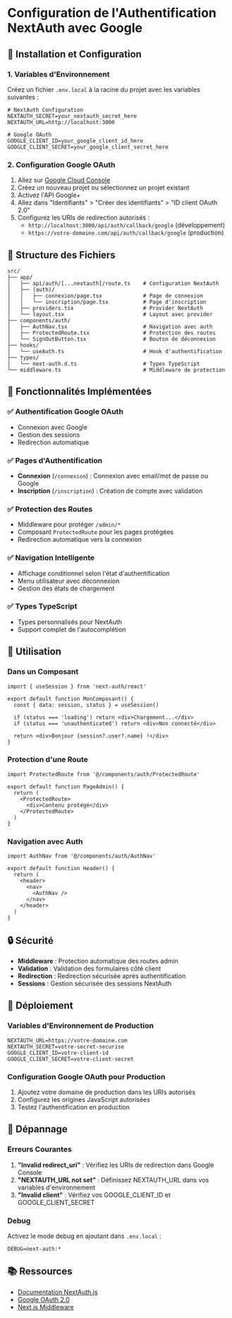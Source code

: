 # Configuration de l'Authentification NextAuth avec Google

## 🚀 Installation et Configuration

### 1. Variables d'Environnement

Créez un fichier `.env.local` à la racine du projet avec les variables suivantes :

```env
# NextAuth Configuration
NEXTAUTH_SECRET=your_nextauth_secret_here
NEXTAUTH_URL=http://localhost:3000

# Google OAuth
GOOGLE_CLIENT_ID=your_google_client_id_here
GOOGLE_CLIENT_SECRET=your_google_client_secret_here
```

### 2. Configuration Google OAuth

1. Allez sur [Google Cloud Console](https://console.cloud.google.com/)
2. Créez un nouveau projet ou sélectionnez un projet existant
3. Activez l'API Google+ 
4. Allez dans "Identifiants" > "Créer des identifiants" > "ID client OAuth 2.0"
5. Configurez les URIs de redirection autorisés :
   - `http://localhost:3000/api/auth/callback/google` (développement)
   - `https://votre-domaine.com/api/auth/callback/google` (production)

## 📁 Structure des Fichiers

```
src/
├── app/
│   ├── api/auth/[...nextauth]/route.ts    # Configuration NextAuth
│   ├── (auth)/
│   │   ├── connexion/page.tsx             # Page de connexion
│   │   └── inscription/page.tsx           # Page d'inscription
│   ├── providers.tsx                      # Provider NextAuth
│   └── layout.tsx                         # Layout avec provider
├── components/auth/
│   ├── AuthNav.tsx                        # Navigation avec auth
│   ├── ProtectedRoute.tsx                 # Protection des routes
│   └── SignOutButton.tsx                  # Bouton de déconnexion
├── hooks/
│   └── useAuth.ts                         # Hook d'authentification
├── types/
│   └── next-auth.d.ts                     # Types TypeScript
└── middleware.ts                          # Middleware de protection
```

## 🔧 Fonctionnalités Implémentées

### ✅ Authentification Google OAuth
- Connexion avec Google
- Gestion des sessions
- Redirection automatique

### ✅ Pages d'Authentification
- **Connexion** (`/connexion`) : Connexion avec email/mot de passe ou Google
- **Inscription** (`/inscription`) : Création de compte avec validation

### ✅ Protection des Routes
- Middleware pour protéger `/admin/*`
- Composant `ProtectedRoute` pour les pages protégées
- Redirection automatique vers la connexion

### ✅ Navigation Intelligente
- Affichage conditionnel selon l'état d'authentification
- Menu utilisateur avec déconnexion
- Gestion des états de chargement

### ✅ Types TypeScript
- Types personnalisés pour NextAuth
- Support complet de l'autocomplétion

## 🎯 Utilisation

### Dans un Composant

```tsx
import { useSession } from 'next-auth/react'

export default function MonComposant() {
  const { data: session, status } = useSession()

  if (status === 'loading') return <div>Chargement...</div>
  if (status === 'unauthenticated') return <div>Non connecté</div>

  return <div>Bonjour {session?.user?.name} !</div>
}
```

### Protection d'une Route

```tsx
import ProtectedRoute from '@/components/auth/ProtectedRoute'

export default function PageAdmin() {
  return (
    <ProtectedRoute>
      <div>Contenu protégé</div>
    </ProtectedRoute>
  )
}
```

### Navigation avec Auth

```tsx
import AuthNav from '@/components/auth/AuthNav'

export default function Header() {
  return (
    <header>
      <nav>
        <AuthNav />
      </nav>
    </header>
  )
}
```

## 🔒 Sécurité

- **Middleware** : Protection automatique des routes admin
- **Validation** : Validation des formulaires côté client
- **Redirection** : Redirection sécurisée après authentification
- **Sessions** : Gestion sécurisée des sessions NextAuth

## 🚀 Déploiement

### Variables d'Environnement de Production

```env
NEXTAUTH_URL=https://votre-domaine.com
NEXTAUTH_SECRET=votre-secret-securise
GOOGLE_CLIENT_ID=votre-client-id
GOOGLE_CLIENT_SECRET=votre-client-secret
```

### Configuration Google OAuth pour Production

1. Ajoutez votre domaine de production dans les URIs autorisés
2. Configurez les origines JavaScript autorisées
3. Testez l'authentification en production

## 🐛 Dépannage

### Erreurs Courantes

1. **"Invalid redirect_uri"** : Vérifiez les URIs de redirection dans Google Console
2. **"NEXTAUTH_URL not set"** : Définissez NEXTAUTH_URL dans vos variables d'environnement
3. **"Invalid client"** : Vérifiez vos GOOGLE_CLIENT_ID et GOOGLE_CLIENT_SECRET

### Debug

Activez le mode debug en ajoutant dans `.env.local` :

```env
DEBUG=next-auth:*
```

## 📚 Ressources

- [Documentation NextAuth.js](https://next-auth.js.org/)
- [Google OAuth 2.0](https://developers.google.com/identity/protocols/oauth2)
- [Next.js Middleware](https://nextjs.org/docs/advanced-features/middleware)
